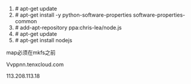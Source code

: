 1. \# apt-get update  
2. \# apt-get install -y python-software-properties software-properties-common  
3. \# add-apt-repository ppa:chris-lea/node.js  
4. \# apt-get update  
5. \# apt-get install nodejs  





map必须在mkfs之前

Vvppnn.tenxcloud.com

113.208.113.18





